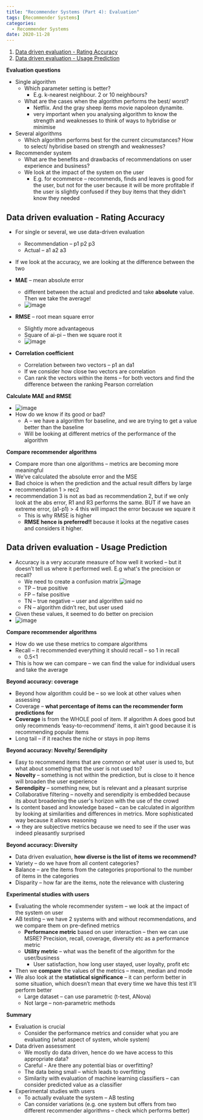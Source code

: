 ```yaml
---
title: "Recommender Systems (Part 4): Evaluation"
tags: [Recommender Systems]
categories:
  - Recommender Systems
date: 2020-11-28
---
```

1. [Data driven evaluation - Rating Accuracy](#data-driven-evaluation---rating-accuracy)  
2. [Data driven evaluation - Usage Prediction](#data-driven-evaluation---usage-prediction)


**Evaluation questions**
- Single algorithm
  - Which parameter setting is better?
    - E.g. k-nearest neighbour. 2 or 10 neighbours?
  - What are the cases when the algorithm performs the best/ worst?
    - Netflix. And the gray sheep items movie napoleon dynamite.
    - very important when you analysing algorithm to know the strength and
      weaknesses to think of ways to hybridise or minimise
- Several algorithms
  - Which algorithm performs best for the current circumstances? How
    to select/ hybridise based on strength and weaknesses?
- Recommender system
  - What are the benefits and drawbacks of recommendations on user
    experience and business?
  - We look at the impact of the system on the user
    - E.g. for ecommerce – recommends, finds and leaves is good
      for the user, but not for the user because it will be more
      profitable if the user is slightly confused if they buy
      items that they didn’t know they needed


## Data driven evaluation - Rating Accuracy
- For single or several, we use data-driven evaluation
  - Recommendation – p1 p2 p3
  - Actual – a1 a2 a3
- If we look at the accuracy, we are looking at the difference between
  the two
- **MAE** – mean absolute error
    - different between the actual and predicted and take **absolute**
      value. Then we take the average!
    - ![image](https://user-images.githubusercontent.com/33334078/99927444-c80c8d00-2d88-11eb-95e2-2ec79fc5b7bb.png)
- **RMSE** – root mean square error
    - Slightly more advantageous
    - Square of ai-pi – then we square root it
    - ![image](https://user-images.githubusercontent.com/33334078/99927488-e5d9f200-2d88-11eb-88d5-15e391f0f06a.png)


- **Correlation coefficient**
  - Correlation between two vectors – p1 an da1
  - If we consider how close two vectors are correlation
  - Can rank the vectors within the items – for both vectors and
    find the difference between the ranking Pearson correlation


**Calculate MAE and RMSE**
  - ![image](https://user-images.githubusercontent.com/33334078/99927509-ef635a00-2d88-11eb-9618-8b5be2fcb72c.png)
  - How do we know if its good or bad?
    - A – we have a algorithm for baseline, and we are trying to get a value better than the baseline
    - Will be looking at different metrics of the performance of the algorithm


**Compare recommender algorithms**
- Compare more than one algorithms – metrics are becoming more meaningful
- We’ve calculated the absolute error and the MSE
- Bad choice is when the prediction and the actual result differs by large
- recommendation 1 \> rec2
- recommendation 3 is not as bad as recommendation 2, but if we only look at the abs error, R1 and R3 performs the same. BUT if we have an extreme error, (a1-p1) \> 4 this will impact the error because we square it
  - This is why RMSE is higher
  - **RMSE hence is preferred‼** because it looks at the negative cases and
    considers it higher.


## Data driven evaluation - Usage Prediction
  - Accuracy is a very accurate measure of how well it worked – but it doesn’t tell us where it performed well. E.g what's the precision or recall?
    - We need to create a confusion matrix
    ![image](https://user-images.githubusercontent.com/33334078/99927834-18d0b580-2d8a-11eb-8f72-f05c422a2c9a.png)
    - TP – true positive
    - FP – false positive
    - TN – true negative – user and algorithm said no
    - FN – algorithm didn’t rec, but user used
  - Given these values, it seemed to do better on precision  
  - ![image](https://user-images.githubusercontent.com/33334078/99927789-08203f80-2d8a-11eb-8020-695587ab6f48.png)


**Compare recommender algorithms**
  - How do we use these metrics to compare algorithms
  - Recall – it recommended everything it should recall – so 1 in recall
      - 0.5\<1
  - This is how we can compare – we can find the value for individual users and take the average


**Beyond accuracy: coverage**
  - Beyond how algorithm could be – so we look at other values when
    assessing
  - Coverage – **what percentage of items can the recommender form
    predictions for**
  - **Coverage** is from the WHOLE pool of item. If algorithm A does good
    but only recommends ‘easy-to-recommend’ items, it ain’t good because it is
    recommending popular items
  - Long tail – if it reaches the niche or stays in pop items

**Beyond accuracy: Novelty/ Serendipity**
  - Easy to recommend items that are common or what user is used to, but
    what about something that the user is not used to?
  - **Novelty** – something is not within the prediction, but is close to it
    hence will broaden the user experience
  - **Serendipity** – something new, but is relevant and a pleasant
    surprise
  - Collaborative filtering – novelty and serendipity is embedded because its
    about broadening the user's horizon with the use of the crowd
  - Is content based and knowledge based – can be calculated in
    algorithm by looking at similarities and differences in metrics.
    More sophisticated way because it allows reasoning
  - → they are subjective metrics because we need to see if the user was
    indeed pleasantly surprised


**Beyond accuracy: Diversity**
  - Data driven evaluation, **how diverse is the list of items we
    recommend?**
  - Variety – do we have from all content categories?
  - Balance – are the items from the categories proportional to the
    number of items in the categories
  - Disparity – how far are the items, note the relevance with
    clustering


**Experimental studies with users**
  - Evaluating the whole recommender system – we look at the impact of
    the system on user
  - AB testing – we have 2 systems with and without recommendations, and
    we compare them on pre-defined metrics
    - **Performance metric** based on user interaction – then we can use MSRE? Precision, recall, coverage, diversity etc as a performance metric
    - **Utility metric** – what was the benefit of the algorithm for
      the user/business
      - User satisfaction, how long user stayed, user loyalty, profit etc
  - Then we **compare** the values of the metrics – mean, median and
    mode
  - We also look at the **statistical significance** – it can perform
    better in some situation, which doesn’t mean that every time we have
    this test it'll perform better
      - Large dataset – can use parametric (t-test, ANova)
      - Not large – non-parametric methods


**Summary**
- Evaluation is crucial
  - Consider the performance metrics and consider what you are
    evaluating (what aspect of system, whole system)
- Data driven assessment
  - We mostly do data driven, hence do we have access to this
    appropriate data?
  - Careful - Are there any potential bias or overfitting?
  - The data being small – which leads to overfitting
  - Similarity with evaluation of machine learning classifiers – can consider predicted value as a classifier
- Experimental studies with users
  - To actually evaluate the system – AB testing
  - Can consider variations (e.g. one system but offers from two
    different recommender algorithms – check which performs better)
